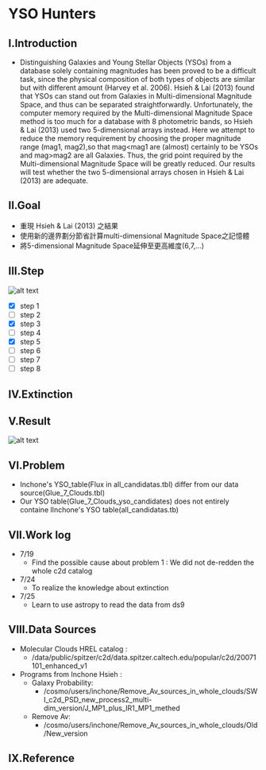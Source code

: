 # **YSO Hunters**
## **I.Introduction**
- Distinguishing Galaxies and Young Stellar Objects (YSOs) from a database solely containing magnitudes has been
proved to be a difficult task, since the physical composition of both types of objects are similar but with different
amount (Harvey et al. 2006). Hsieh & Lai (2013) found that YSOs can stand out from Galaxies in Multi-dimensional
Magnitude Space, and thus can be separated straightforwardly. Unfortunately, the computer memory required by
the Multi-dimensional Magnitude Space method is too much for a database with 8 photometric bands, so Hsieh & Lai
(2013) used two 5-dimensional arrays instead. Here we attempt to reduce the memory requirement by choosing the
proper magnitude range (mag1, mag2),so that mag<mag1 are (almost) certainly to be YSOs and mag>mag2 are all
Galaxies. Thus, the grid point required by the Multi-dimensional Magnitude Space will be greatly reduced. Our results
will test whether the two 5-dimensional arrays chosen in Hsieh & Lai (2013) are adequate.

## **II.Goal**
- 重現 Hsieh & Lai (2013) 之結果
- 使用新的邊界劃分節省計算multi-dimensional Magnitude Space之記憶體
- 將5-dimensional Magnitude Space延伸至更高維度(6,7,...)

## **III.Step**
![alt text](https://github.com/ShihPingLai/YSO_Hunters/blob/master/Steps.png)
- [X] step 1
- [ ] step 2
- [X] step 3
- [ ] step 4
- [X] step 5
- [ ] step 6
- [ ] step 7
- [ ] step 8
## **IV.Extinction**
## **V.Result**
![alt text](https://github.com/ShihPingLai/YSO_Hunters/blob/master/inchone_vs_YSOHunters_7.19.png)
## **VI.Problem**
- Inchone's YSO_table(Flux in all_candidatas.tbl) differ from our data source(Glue_7_Clouds.tbl)
- Our YSO table(Glue_7_Clouds_yso_candidates) does not entirely containe lInchone's YSO table(all_candidatas.tb)
## **VII.Work log**
- 7/19
  - Find the possible cause about problem 1 : We did not de-redden the whole c2d catalog
- 7/24
  - To realize the knowledge about extinction
- 7/25
  - Learn to use astropy to read the data from ds9  
## **VIII.Data Sources**
- Molecular Clouds HREL catalog :
  - /data/public/spitzer/c2d/data.spitzer.caltech.edu/popular/c2d/20071101_enhanced_v1
- Programs from Inchone Hsieh :
  - Galaxy Probability:
    - /cosmo/users/inchone/Remove_Av_sources_in_whole_clouds/SWI_c2d_PSD_new_process2_multi-dim_version/J_MP1_plus_IR1_MP1_methed
  - Remove Av:
    - /cosmo/users/inchone/Remove_Av_sources_in_whole_clouds/Old/New_version
## **IX.Reference**
